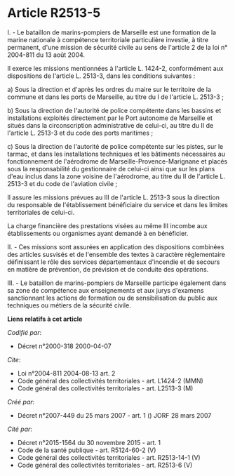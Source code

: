 # Article R2513-5

I. - Le bataillon de marins-pompiers de Marseille est une formation de la marine nationale à compétence territoriale
particulière investie, à titre permanent, d'une mission de sécurité civile au sens de l'article 2 de la loi n° 2004-811 du 13
août 2004.

Il exerce les missions mentionnées à l'article L. 1424-2, conformément aux dispositions de l'article L. 2513-3, dans les
conditions suivantes :

a) Sous la direction et d'après les ordres du maire sur le territoire de la commune et dans les ports de Marseille, au titre
du I de l'article L. 2513-3 ;

b) Sous la direction de l'autorité de police compétente dans les bassins et installations exploités directement par le Port
autonome de Marseille et situés dans la circonscription administrative de celui-ci, au titre du II de l'article L. 2513-3 et
du code des ports maritimes ;

c) Sous la direction de l'autorité de police compétente sur les pistes, sur le tarmac, et dans les installations techniques
et les bâtiments nécessaires au fonctionnement de l'aérodrome de Marseille-Provence-Marignane et placés sous la
responsabilité du gestionnaire de celui-ci ainsi que sur les plans d'eau inclus dans la zone voisine de l'aérodrome, au titre
du II de l'article L. 2513-3 et du code de l'aviation civile ;

Il assure les missions prévues au III de l'article L. 2513-3 sous la direction du responsable de l'établissement bénéficiaire
du service et dans les limites territoriales de celui-ci.

La charge financière des prestations visées au même III incombe aux établissements ou organismes ayant demandé à en
bénéficier.

II. - Ces missions sont assurées en application des dispositions combinées des articles susvisés et de l'ensemble des textes
à caractère réglementaire définissant le rôle des services départementaux d'incendie et de secours en matière de prévention,
de prévision et de conduite des opérations.

III. - Le bataillon de marins-pompiers de Marseille participe également dans sa zone de compétence aux enseignements et aux
jurys d'examens sanctionnant les actions de formation ou de sensibilisation du public aux techniques ou métiers de la
sécurité civile.

**Liens relatifs à cet article**

_Codifié par_:

  - Décret n°2000-318 2000-04-07

_Cite_:

  - Loi n°2004-811 2004-08-13 art. 2
  - Code général des collectivités territoriales - art. L1424-2 (MMN)
  - Code général des collectivités territoriales - art. L2513-3 (M)

_Créé par_:

  - Décret n°2007-449 du 25 mars 2007 - art. 1 () JORF 28 mars 2007

_Cité par_:

  - Décret n°2015-1564 du 30 novembre 2015 - art. 1
  - Code de la santé publique - art. R5124-60-2 (V)
  - Code général des collectivités territoriales - art. R2513-14-1 (V)
  - Code général des collectivités territoriales - art. R2513-6 (V)
